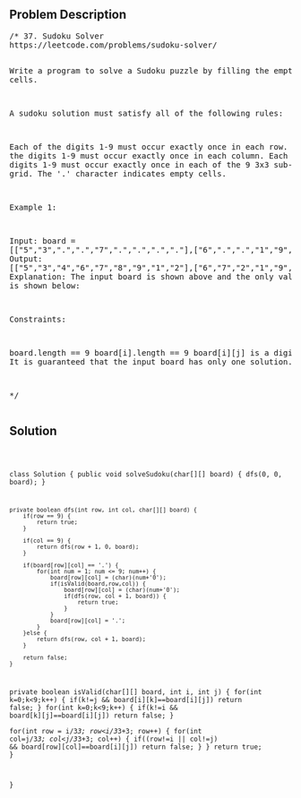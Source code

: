<!--
<style>
  body { font-family: Arial, sans-serif; }
  .container { max-width: 700px; margin: 0 auto; padding: 10px; }
  .comment-block { background-color: #f9f9f9; padding: 10px; border-left: 5px solid #ccc; overflow-wrap: break-word; white-space: pre-wrap; }
  .code-block { background-color: #f4f4f4; padding: 10px; border: 1px solid #ddd; overflow-wrap: break-word; white-space: pre-wrap; }
</style>
-->

<div class='container'>
<h2>Problem Description</h2>
<div class='comment-block'>
<pre>
/* 37. Sudoku Solver
https://leetcode.com/problems/sudoku-solver/

Write a program to solve a Sudoku puzzle by filling the empty cells.

A sudoku solution must satisfy all of the following rules:

Each of the digits 1-9 must occur exactly once in each row.
Each of the digits 1-9 must occur exactly once in each column.
Each of the digits 1-9 must occur exactly once in each of the 9 3x3 sub-boxes of the grid.
The '.' character indicates empty cells.

 

Example 1:


Input: board = [["5","3",".",".","7",".",".",".","."],["6",".",".","1","9","5",".",".","."],[".","9","8",".",".",".",".","6","."],["8",".",".",".","6",".",".",".","3"],["4",".",".","8",".","3",".",".","1"],["7",".",".",".","2",".",".",".","6"],[".","6",".",".",".",".","2","8","."],[".",".",".","4","1","9",".",".","5"],[".",".",".",".","8",".",".","7","9"]]
Output: [["5","3","4","6","7","8","9","1","2"],["6","7","2","1","9","5","3","4","8"],["1","9","8","3","4","2","5","6","7"],["8","5","9","7","6","1","4","2","3"],["4","2","6","8","5","3","7","9","1"],["7","1","3","9","2","4","8","5","6"],["9","6","1","5","3","7","2","8","4"],["2","8","7","4","1","9","6","3","5"],["3","4","5","2","8","6","1","7","9"]]
Explanation: The input board is shown above and the only valid solution is shown below:


Constraints:

board.length == 9
board[i].length == 9
board[i][j] is a digit or '.'.
It is guaranteed that the input board has only one solution.

*/
</pre>
</div>

<h2>Solution</h2>
<div class='code-block'>
<pre><code class='language-java'>

class Solution {
    public void solveSudoku(char[][] board) {
        dfs(0, 0, board);
    }
    
    private boolean dfs(int row, int col, char[][] board) {
        if(row == 9) {
            return true;
        }
        
        if(col == 9) {
            return dfs(row + 1, 0, board);
        }
        
        if(board[row][col] == '.') {
            for(int num = 1; num <= 9; num++) {
                board[row][col] = (char)(num+'0');
                if(isValid(board,row,col)) {
                    board[row][col] = (char)(num+'0');
                    if(dfs(row, col + 1, board)) {
                        return true;
                    }
                }
                board[row][col] = '.';
            }
        }else {
            return dfs(row, col + 1, board);
        }
        
        return false;
    }
    
    
private boolean isValid(char[][] board, int i, int j)
{
    for(int k=0;k<9;k++)
    {
        if(k!=j && board[i][k]==board[i][j])
            return false;
    }
    for(int k=0;k<9;k++)
    {
        if(k!=i && board[k][j]==board[i][j])
            return false;
    }        
    for(int row = i/3*3; row<i/3*3+3; row++)
    {
        for(int col=j/3*3; col<j/3*3+3; col++)
        {
            if((row!=i || col!=j) && board[row][col]==board[i][j])
                return false;
        }
    }
    return true;
}
    
}</code></pre>
</div>
</div>
